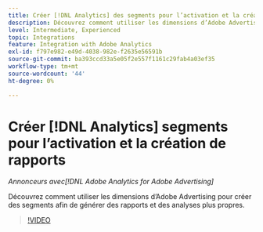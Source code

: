 ```yaml
---
title: Créer [!DNL Analytics] des segments pour l’activation et la création de rapports
description: Découvrez comment utiliser les dimensions d’Adobe Advertising pour créer des segments afin de générer des rapports et des analyses plus propres.
level: Intermediate, Experienced
topic: Integrations
feature: Integration with Adobe Analytics
exl-id: f797e982-e49d-4038-982e-f2635e56591b
source-git-commit: ba393ccd33a5e05f2e557f1161c29fab4a03ef35
workflow-type: tm+mt
source-wordcount: '44'
ht-degree: 0%

---
```


# Créer [!DNL Analytics] segments pour l’activation et la création de rapports

*Annonceurs avec[!DNL Adobe Analytics for Adobe Advertising]*

Découvrez comment utiliser les dimensions d’Adobe Advertising pour créer des segments afin de générer des rapports et des analyses plus propres.

>[!VIDEO](https://video.tv.adobe.com/v/33916)

